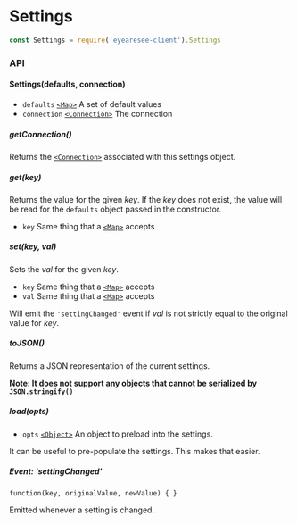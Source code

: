 # Settings

```js
const Settings = require('eyearesee-client').Settings
```

### API

#### Settings(defaults, connection)

* `defaults` [`<Map>`][] A set of default values
* `connection` [`<Connection>`][] The connection


##### getConnection()

Returns the [`<Connection>`][] associated with this settings object.


##### get(key)

Returns the value for the given _key_. If the _key_ does not exist,
the value will be read for the `defaults` object passed in the constructor.

* `key` Same thing that a [`<Map>`][] accepts


##### set(key, val)

Sets the _val_ for the given _key_.

* `key` Same thing that a [`<Map>`][] accepts
* `val` Same thing that a [`<Map>`][] accepts

Will emit the `'settingChanged'` event if _val_ is not strictly equal to the
original value for _key_.


##### toJSON()

Returns a JSON representation of the current settings.

**Note: It does not support any objects that cannot be serialized
by `JSON.stringify()`**


##### load(opts)

* `opts` [`<Object>`][] An object to preload into the settings.

It can be useful to pre-populate the settings. This makes that easier.


##### Event: 'settingChanged'

`function(key, originalValue, newValue) { }`

Emitted whenever a setting is changed.

[`<Object>`]: https://mdn.io/object
[`<Map>`]: https://mdn.io/map
[`<Connection>`]: connection.md
